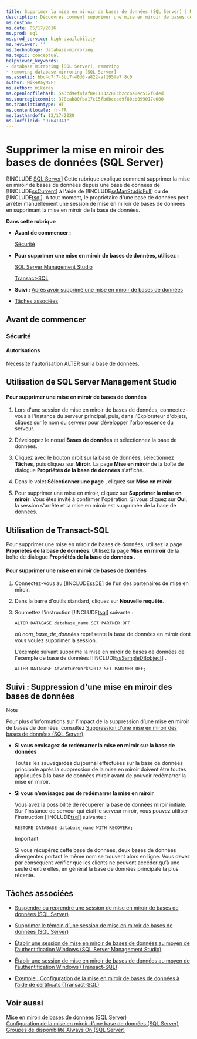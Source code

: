 ```yaml
---
title: Supprimer la mise en miroir de bases de données (SQL Server) | Microsoft Docs
description: Découvrez comment supprimer une mise en miroir de bases de données à partir d’une base de données à l’aide de SQL Server Management Studio ou de Transact-SQL dans SQL Server.
ms.custom: ''
ms.date: 05/17/2016
ms.prod: sql
ms.prod_service: high-availability
ms.reviewer: ''
ms.technology: database-mirroring
ms.topic: conceptual
helpviewer_keywords:
- database mirroring [SQL Server], removing
- removing database mirroring [SQL Server]
ms.assetid: bbc4d7f7-3bc7-40d6-a822-af195fe7f8c0
author: MikeRayMSFT
ms.author: mikeray
ms.openlocfilehash: 5a3cd9ef4faf8e11832288cb2cc6a0ec512f0ded
ms.sourcegitcommit: 370cab80fba17c15fb0bceed9f80cb099017e000
ms.translationtype: HT
ms.contentlocale: fr-FR
ms.lasthandoff: 12/17/2020
ms.locfileid: "97641341"
---
```

# <a name="remove-database-mirroring-sql-server"></a>Supprimer la mise en miroir des bases de données (SQL Server)
 [!INCLUDE [SQL Server](../../includes/applies-to-version/sqlserver.md)]
  Cette rubrique explique comment supprimer la mise en miroir de bases de données depuis une base de données de [!INCLUDE[ssCurrent](../../includes/sscurrent-md.md)] à l'aide de [!INCLUDE[ssManStudioFull](../../includes/ssmanstudiofull-md.md)] ou de [!INCLUDE[tsql](../../includes/tsql-md.md)].  À tout moment, le propriétaire d'une base de données peut arrêter manuellement une session de mise en miroir de bases de données en supprimant la mise en miroir de la base de données.  
  
 **Dans cette rubrique**  
  
-   **Avant de commencer :**  
  
     [Sécurité](#Security)  
  
-   **Pour supprimer une mise en miroir de bases de données, utilisez :**  
  
     [SQL Server Management Studio](#SSMSProcedure)  
  
     [Transact-SQL](#TsqlProcedure)  
  
-   **Suivi :**  [Après avoir supprimé une mise en miroir de bases de données](#FollowUp)  
  
-   [Tâches associées](#RelatedTasks)  
  
##  <a name="before-you-begin"></a><a name="BeforeYouBegin"></a> Avant de commencer  
  
###  <a name="security"></a><a name="Security"></a> Sécurité  
  
####  <a name="permissions"></a><a name="Permissions"></a> Autorisations  
 Nécessite l'autorisation ALTER sur la base de données.  
  
##  <a name="using-sql-server-management-studio"></a><a name="SSMSProcedure"></a> Utilisation de SQL Server Management Studio  
  
#### <a name="to-remove-database-mirroring"></a>Pour supprimer une mise en miroir de bases de données  
  
1.  Lors d'une session de mise en miroir de bases de données, connectez-vous à l'instance du serveur principal, puis, dans l'Explorateur d'objets, cliquez sur le nom du serveur pour développer l'arborescence du serveur.  
  
2.  Développez le nœud **Bases de données** et sélectionnez la base de données.  
  
3.  Cliquez avec le bouton droit sur la base de données, sélectionnez **Tâches**, puis cliquez sur **Miroir**. La page **Mise en miroir** de la boîte de dialogue **Propriétés de la base de données** s'affiche.  
  
4.  Dans le volet **Sélectionner une page** , cliquez sur **Mise en miroir**.  
  
5.  Pour supprimer une mise en miroir, cliquez sur **Supprimer la mise en miroir**. Vous êtes invité à confirmer l'opération. Si vous cliquez sur **Oui**, la session s'arrête et la mise en miroir est supprimée de la base de données.  
  
##  <a name="using-transact-sql"></a><a name="TsqlProcedure"></a> Utilisation de Transact-SQL  
 Pour supprimer une mise en miroir de bases de données, utilisez la page **Propriétés de la base de données**. Utilisez la page **Mise en miroir** de la boîte de dialogue **Propriétés de la base de données** .  
  
#### <a name="to-remove-database-mirroring"></a>Pour supprimer une mise en miroir de bases de données  
  
1.  Connectez-vous au [!INCLUDE[ssDE](../../includes/ssde-md.md)] de l'un des partenaires de mise en miroir.  
  
2.  Dans la barre d'outils standard, cliquez sur **Nouvelle requête**.  
  
3.  Soumettez l'instruction [!INCLUDE[tsql](../../includes/tsql-md.md)] suivante :  
  
    ```  
    ALTER DATABASE database_name SET PARTNER OFF  
    ```  
  
     où *nom_base_de_données* représente la base de données en miroir dont vous voulez supprimer la session.  
  
     L'exemple suivant supprime la mise en miroir de bases de données de l'exemple de base de données [!INCLUDE[ssSampleDBobject](../../includes/sssampledbobject-md.md)] .  
  
    ```  
    ALTER DATABASE AdventureWorks2012 SET PARTNER OFF;  
    ```  
  
##  <a name="follow-up-removing-database-mirroring"></a><a name="FollowUp"></a> Suivi : Suppression d'une mise en miroir des bases de données  
  
> [!NOTE]  
>  Pour plus d’informations sur l’impact de la suppression d’une mise en miroir de bases de données, consultez [Suppression d’une mise en miroir des bases de données &#40;SQL Server&#41;](../../database-engine/database-mirroring/removing-database-mirroring-sql-server.md).  
  
-   **Si vous envisagez de redémarrer la mise en miroir sur la base de données**  
  
     Toutes les sauvegardes du journal effectuées sur la base de données principale après la suppression de la mise en miroir doivent être toutes appliquées à la base de données miroir avant de pouvoir redémarrer la mise en miroir.  
  
-   **Si vous n’envisagez pas de redémarrer la mise en miroir**  
  
     Vous avez la possibilité de récupérer la base de données miroir initiale. Sur l'instance de serveur qui était le serveur miroir, vous pouvez utiliser l'instruction [!INCLUDE[tsql](../../includes/tsql-md.md)] suivante :  
  
    ```  
    RESTORE DATABASE database_name WITH RECOVERY;  
    ```  
  
    > [!IMPORTANT]  
    >  Si vous récupérez cette base de données, deux bases de données divergentes portant le même nom se trouvent alors en ligne. Vous devez par conséquent vérifier que les clients ne peuvent accéder qu’à une seule d’entre elles, en général la base de données principale la plus récente.  
  
##  <a name="related-tasks"></a><a name="RelatedTasks"></a> Tâches associées  
  
-   [Suspendre ou reprendre une session de mise en miroir de bases de données &#40;SQL Server&#41;](../../database-engine/database-mirroring/pause-or-resume-a-database-mirroring-session-sql-server.md)  
  
-   [Supprimer le témoin d’une session de mise en miroir de bases de données &#40;SQL Server&#41;](../../database-engine/database-mirroring/remove-the-witness-from-a-database-mirroring-session-sql-server.md)  
  
-   [Établir une session de mise en miroir de bases de données au moyen de l’authentification Windows &#40;SQL Server Management Studio&#41;](../../database-engine/database-mirroring/establish-database-mirroring-session-windows-authentication.md)  
  
-   [Établir une session de mise en miroir de bases de données au moyen de l’authentification Windows &#40;Transact-SQL&#41;](../../database-engine/database-mirroring/database-mirroring-establish-session-windows-authentication.md)  
  
-   [Exemple : Configuration de la mise en miroir de bases de données à l’aide de certificats &#40;Transact-SQL&#41;](../../database-engine/database-mirroring/example-setting-up-database-mirroring-using-certificates-transact-sql.md)  
  
## <a name="see-also"></a>Voir aussi  
 [Mise en miroir de bases de données &#40;SQL Server&#41;](../../database-engine/database-mirroring/database-mirroring-sql-server.md)   
 [Configuration de la mise en miroir d’une base de données &#40;SQL Server&#41;](../../database-engine/database-mirroring/setting-up-database-mirroring-sql-server.md)   
 [Groupes de disponibilité Always On &#40;SQL Server&#41;](../../database-engine/availability-groups/windows/always-on-availability-groups-sql-server.md)  
  
  
